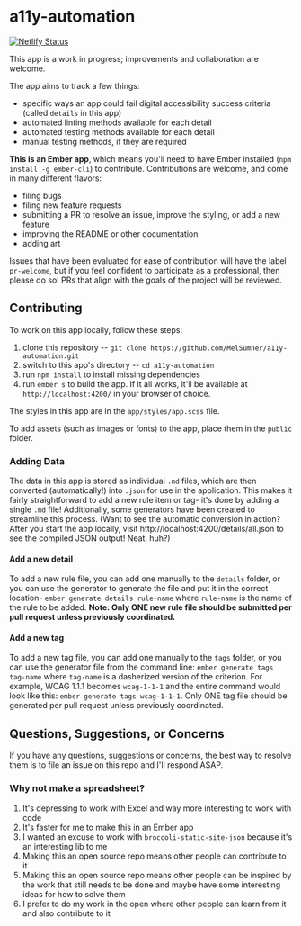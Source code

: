 # a11y-automation
[![Netlify Status](https://api.netlify.com/api/v1/badges/f7a9f162-0916-4ff3-8ecd-2047e26a6923/deploy-status)](https://app.netlify.com/sites/a11y-automation-tracker/deploys)

This app is a work in progress; improvements and collaboration are welcome.

The app aims to track a few things: 
- specific ways an app could fail digital accessibility success criteria (called `details` in this app)
- automated linting methods available for each detail
- automated testing methods available for each detail
- manual testing methods, if they are required

**This is an Ember app**, which  means you'll need to have Ember installed (`npm install -g ember-cli`) to contribute. Contributions are welcome, and come in many different flavors: 

- filing bugs
- filing new feature requests
- submitting a PR to resolve an issue, improve the styling, or add a new feature
- improving the README or other documentation
- adding art

Issues that have been evaluated for ease of contribution will have the label `pr-welcome`, but if you feel confident to participate as a professional, then please do so! PRs that align with the goals of the project will be reviewed.

## Contributing
To work on this app locally, follow these steps: 

1. clone this repository -- `git clone https://github.com/MelSumner/a11y-automation.git`
2. switch to this app's directory -- `cd a11y-automation` 
3. run `npm install` to install missing dependencies
4. run `ember s` to build the app. If it all works, it'll be available at `http://localhost:4200/` in your browser of choice.

The styles in this app are in the `app/styles/app.scss` file.

To add assets (such as images or fonts) to the app, place them in the `public` folder.

### Adding Data

The data in this app is stored as individual `.md` files, which are then converted (automatically!) into `.json` for use in the application. This makes it fairly straightforward to add a new rule item or tag- it's done by adding a single `.md` file! Additionally, some generators have been created to streamline this process. (Want to see the automatic conversion in action? After you start the app locally, visit http://localhost:4200/details/all.json to see the compiled JSON output! Neat, huh?) 

#### Add a new detail

To add a new rule file, you can add one manually to the `details` folder, or you can use the generator to generate the file and put it in the correct location- `ember generate details rule-name` where `rule-name` is the name of the rule to be added. **Note: Only ONE new rule file should be submitted per pull request unless previously coordinated.**

#### Add a new tag

To add a new tag file, you can add one manually to the `tags` folder, or you can use the generator file from the command line: `ember generate tags tag-name` where `tag-name` is a dasherized version of the criterion. For example, WCAG 1.1.1 becomes `wcag-1-1-1` and the entire command would look like this: `ember generate tags wcag-1-1-1`. Only ONE tag file should be generated per pull request unless previously coordinated.

## Questions, Suggestions, or Concerns

If you have any questions, suggestions or concerns, the best way to resolve them is to file an issue on this repo and I'll respond ASAP.

### Why not make a spreadsheet?

1. It's depressing to work with Excel and way more interesting to work with code
2. It's faster for me to make this in an Ember app
3. I wanted an excuse to work with `broccoli-static-site-json` because it's an interesting lib to me
4. Making this an open source repo means other people can contribute to it
5. Making this an open source repo means other people can be inspired by the work that still needs to be done and maybe have some interesting ideas for how to solve them
6. I prefer to do my work in the open where other people can learn from it and also contribute to it